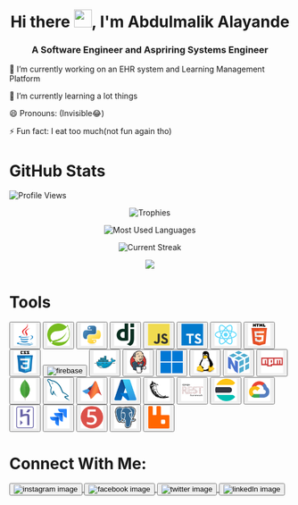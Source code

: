 <h1 align="center">Hi there <img width="32px" height="32px" src="https://raw.githubusercontent.com/MartinHeinz/MartinHeinz/master/wave.gif"/>, I'm Abdulmalik Alayande </h1>
<h3 align="center">A Software Engineer and Aspriring Systems Engineer</h3>
<p>🔭 I’m currently working on an EHR system and Learning Management Platform</p>
<p>🌱 I’m currently learning a lot things</p>
<p>😄 Pronouns: (Invisible😂)</p>
<p>⚡ Fun fact: I eat too much(not fun again tho)</p>
<div>
  <h1>GitHub Stats</h1>
  
![Profile Views](https://komarev.com/ghpvc/?username=AbdulmalikAlayande&label=Profile%20views&color=0e75b6&style=flat)
<p align="center"> <img alt="Trophies" src="https://github-profile-trophy.vercel.app/?username=AbdulmalikAlayande&column=3&theme=nord&margin-w=5&margin-h=5&no-frame=true" /> </p>
<p align="center"> <img alt="Most Used Languages" src="https://github-readme-stats.vercel.app/api/top-langs?username=AbdulmalikAlayande&show_icons=true&locale=en&layout=compact&theme=github_dark" /> </p>
<p align="center"> <img alt="Current Streak" src="https://github-readme-streak-stats.herokuapp.com/?user=AbdulmalikAlayande&theme=dark" /> </p>
<p align="center">
  <picture>
      <img src="https://github-readme-stats.vercel.app/api?username=AbdulmalikAlayande&show_icons=true&show=reviews,discussions_started,discussions_answered,prs_merged,prs_merged_percentage&theme=gruvbox" />
  </picture>
</p>
</div>
<div>
  <h1>Tools</h1>
      <button href="https://developer.mozilla.org/en-US/docs/Web/JavaScript" target="_blank">
        <img src="https://raw.githubusercontent.com/devicons/devicon/master/icons/java/java-original.svg" alt="javascript" width="40" height="40" />
        <span></span>   
    </button>
    <button href="https://developer.mozilla.org/en-US/docs/Web/JavaScript" target="_blank">
        <img src="https://raw.githubusercontent.com/devicons/devicon/master/icons/spring/spring-original.svg" alt="spring" width="40" height="40" />
        <span></span> 
    </button>
    <button>
        <img src="https://raw.githubusercontent.com/devicons/devicon/master/icons/python/python-original.svg" alt="python" width="40" height="40" />
        <span></span> 
    </button>
    <button href="https://www.w3.org/html/" target="_blank">
        <img src="https://github.com/devicons/devicon/blob/master/icons/django/django-plain.svg" alt="html5" width="40" height="40" />
        <span></span> 
    </button>
    <button href="https://developer.mozilla.org/en-US/docs/Web/JavaScript" target="_blank">
        <img src="https://raw.githubusercontent.com/devicons/devicon/master/icons/javascript/javascript-original.svg" alt="javascript" width="40" height="40" />
        <span></span>  
    </button>
    <button href="https://www.typescriptlang.org/" target="_blank">
        <img src="https://raw.githubusercontent.com/devicons/devicon/master/icons/typescript/typescript-original.svg" alt="typescript" width="40" height="40" />
        <span></span> 
    </button>
    <button href="https://reactjs.com/" target="_blank">
      	<img src="https://raw.githubusercontent.com/devicons/devicon/master/icons/react/react-original.svg" alt="react" width="40" height="40" />
    </button>
    <button href="https://www.w3.org/html/" target="_blank">
        <img src="https://raw.githubusercontent.com/devicons/devicon/master/icons/html5/html5-original-wordmark.svg" alt="html5" width="40" height="40" />
    </button>
    <button href="https://www.w3.org/css/" target="_blank">
        <img src="https://raw.githubusercontent.com/devicons/devicon/master/icons/css3/css3-original-wordmark.svg" alt="css3" width="40" height="40" />
    </button>
    <button>
          <img src="https://www.vectorlogo.zone/logos/firebase/firebase-icon.svg" alt="firebase" width="40" height="40" />
    </button>
    <button>
        <img src="https://raw.githubusercontent.com/devicons/devicon/master/icons/docker/docker-original.svg" alt="docker" width="40" height="40" />
    </button>
    <button>
        <img src="https://raw.githubusercontent.com/devicons/devicon/master/icons/jenkins/jenkins-original.svg" alt="jenkins" width="40" height="40" />
    </button>
    <button>
        <img src="https://raw.githubusercontent.com/devicons/devicon/master/icons/windows11/windows11-original.svg" alt="windows11" width="40" height="40" />
    </button>
    <button>
        <img src="https://raw.githubusercontent.com/devicons/devicon/master/icons/linux/linux-original.svg" alt="linux" width="40" height="40" />
    </button>
    <button target="_blank">
    <img src="https://github.com/devicons/devicon/blob/master/icons/numpy/numpy-original.svg" alt="javascript" width="40" height="40" />  
</button>
<button target="_blank">
    <img src="https://github.com/devicons/devicon/blob/master/icons/npm/npm-original-wordmark.svg" alt="javascript" width="40" height="40" />
</button>
<button target="_blank">
    <img src="https://github.com/devicons/devicon/blob/master/icons/mongodb/mongodb-original.svg" alt="javascript" width="40" height="40" />
</button>
<button target="_blank">
    <img src="https://github.com/devicons/devicon/blob/master/icons/mysql/mysql-original.svg" alt="javascript" width="40" height="40" />
</button>
<button target="_blank">
    <img src="https://github.com/devicons/devicon/blob/master/icons/matlab/matlab-original.svg" alt="javascript" width="40" height="40" />
</button>
<button target="_blank">
    <img src="https://github.com/devicons/devicon/blob/master/icons/azure/azure-original.svg" alt="javascript" width="40" height="40" />
</button>
<button target="_blank">
    <img src="https://github.com/devicons/devicon/blob/master/icons/flask/flask-original.svg" alt="javascript" width="40" height="40" />
</button>
  <button target="_blank">
    <img src="https://github.com/devicons/devicon/blob/master/icons/djangorest/djangorest-original.svg" alt="javascript" width="40" height="40" />
</button>
<button target="_blank">
    <img src="https://github.com/devicons/devicon/blob/master/icons/elasticsearch/elasticsearch-original.svg" alt="javascript" width="40" height="40" />
</button>
<button target="_blank">
    <img src="https://github.com/devicons/devicon/blob/master/icons/googlecloud/googlecloud-original.svg" alt="javascript" width="40" height="40" />
</button>
<button target="_blank">
    <img src="https://github.com/devicons/devicon/blob/master/icons/heroku/heroku-original.svg" alt="javascript" width="40" height="40" />
</button>
<button target="_blank">
    <img src="https://github.com/devicons/devicon/blob/master/icons/jira/jira-original.svg" alt="javascript" width="40" height="40" />
</button>
<button target="_blank">
    <img src="https://github.com/devicons/devicon/blob/master/icons/junit/junit-plain.svg" alt="javascript" width="40" height="40" />
</button>
<button target="_blank">
    <img src="https://github.com/devicons/devicon/blob/master/icons/postgresql/postgresql-original.svg" alt="javascript" width="40" height="40" />
</button>
<button target="_blank">
    <img src="https://github.com/devicons/devicon/blob/master/icons/rabbitmq/rabbitmq-original.svg" alt="javascript" width="40" height="40" />
</button>
</div>
<h1>Connect With Me: </h1>
  <div display="flex" justify-content="space-between">
    <a href="https://www.instagram.com/blaq_mhee/">
      <button>
        <img height="50px" src="https://res.cloudinary.com/dxqpdqzue/image/upload/v1703335728/cloudinary_images/bola_air/static_assets/instagram_x4vtkb.png" alt="instagram image">
      </button>
    </a>
    <a href="https://www.facebook.com/abdulmalik.alayande.39">
      <button>
        <img width="50px" src="https://res.cloudinary.com/dxqpdqzue/image/upload/v1703335733/cloudinary_images/bola_air/static_assets/facebook_ryw7yw.png" alt="facebook image">
      </button>
    </a>
    <a href="https://twitter.com/The_good_man02">
      <button>
        <img width="50px" src="https://res.cloudinary.com/dxqpdqzue/image/upload/v1703336988/cloudinary_images/bola_air/static_assets/twitter_1_gir56t.png" alt="twitter image">
      </button>
    </a>
    <a href="https://www.linkedin.com/in/abdulmalik-alayande-b49814250/">
      <button>
        <img width="50px" src="https://res.cloudinary.com/dxqpdqzue/image/upload/v1703335729/cloudinary_images/bola_air/static_assets/linkedin_dipapn.png" alt="linkedIn image">
      </button>
    </a>
  </div>
</div>
